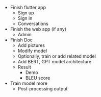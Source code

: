 - Finish flutter app
	- Sign up
	- Sign in
	- Conversations
- Finish the web app (if any)
	- Admin
- Finish Doc
	- Add pictures
	- Modify model
	- Optionally, train or add related model
	- Add BERT, GPT model architecture
	- Result
		- Demo
		- BLEU score
- Train model more
	- Post-processing output